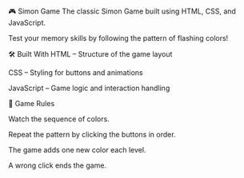 🎮 Simon Game
The classic Simon Game built using HTML, CSS, and JavaScript.

Test your memory skills by following the pattern of flashing colors!

🛠️ Built With
HTML – Structure of the game layout

CSS – Styling for buttons and animations

JavaScript – Game logic and interaction handling


🎯 Game Rules

Watch the sequence of colors.

Repeat the pattern by clicking the buttons in order.

The game adds one new color each level.

A wrong click ends the game.
